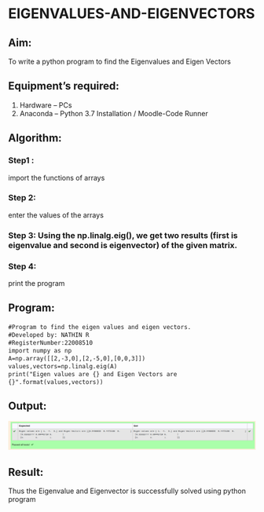 # EIGENVALUES-AND-EIGENVECTORS
## Aim:
To write a python program to find the Eigenvalues and Eigen Vectors
## Equipment’s required:
1. 	Hardware – PCs
2. 	Anaconda – Python 3.7 Installation / Moodle-Code Runner
## Algorithm:
### Step1 : 
import the functions of arrays
### Step 2: 
enter the values of the arrays
### Step 3: Using the np.linalg.eig(),  we get two results (first is eigenvalue and second is eigenvector) of the given matrix.
### Step 4: 
print the program 

## Program:
```
#Program to find the eigen values and eigen vectors.
#Developed by: NATHIN R
#RegisterNumber:22008510
import numpy as np
A=np.array([[2,-3,0],[2,-5,0],[0,0,3]])
values,vectors=np.linalg.eig(A)
print("Eigen values are {} and Eigen Vectors are {}".format(values,vectors))
```

## Output:
![Output!](/eigenvaluesandvectors.png)
## Result:
Thus the Eigenvalue and Eigenvector is successfully solved using python program
